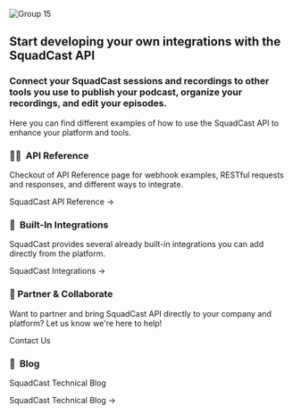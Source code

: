 ![Group 15](https://user-images.githubusercontent.com/92118797/145621439-59e1d438-398f-42aa-a25a-99fdfb0817d5.png)

## Start developing your own integrations with the SquadCast API
### Connect your SquadCast sessions and recordings to other tools you use to publish your podcast, organize your recordings, and edit your episodes.

Here you can find different examples of how to use the SquadCast API to enhance your platform and tools.

### 🧑‍💻  API Reference

Checkout of API Reference page for webhook examples, RESTful requests and responses, and different ways to integrate.

SquadCast API Reference →

### 🧩  Built-In Integrations

SquadCast provides several already built-in integrations you can add directly from the platform.

SquadCast Integrations → 

### 🤝 Partner & Collaborate

Want to partner and bring SquadCast API directly to your company and platform? Let us know we're here to help!

Contact Us

### 📰  Blog

SquadCast Technical Blog 

SquadCast Technical Blog → 
